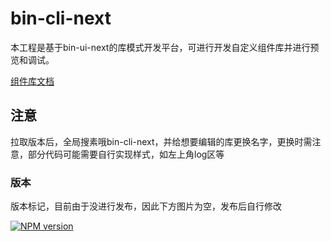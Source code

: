 # bin-cli-next

本工程是基于bin-ui-next的库模式开发平台，可进行开发自定义组件库并进行预览和调试。

[组件库文档](https://wangbin3162.gitee.io/bin-ui-next/)

## 注意

拉取版本后，全局搜素哦bin-cli-next，并给想要编辑的库更换名字，更换时需注意，部分代码可能需要自行实现样式，如左上角log区等

### 版本

版本标记，目前由于没进行发布，因此下方图片为空，发布后自行修改

[![NPM version](https://img.shields.io/npm/v/bin-cli-next.svg)](https://www.npmjs.com/package/bin-cli-next)
